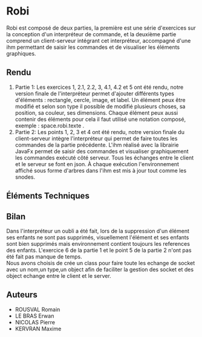 # Robi
Robi est composé de deux parties, la première est une série d'exercices sur la conception d'un interpréteur de commande, et la deuxième partie comprend un client-serveur intégrant cet interpréteur, accompagné d'une ihm permettant de saisir les commandes et de visualiser les éléments graphiques.

## Rendu
<a id="rendu" class="anchor"></a>
1. Partie 1: 
    Les exercices 1, 2.1, 2.2, 3, 4.1, 4.2 et 5 ont été rendu, notre version finale de l'interpréteur permet d'ajouter différents types d'éléments : rectangle, cercle, image, et label.
    Un élément peux être modifié et selon son type il possible de modifié plusieurs choses, sa position, sa couleur, ses dimensions.
    Chaque élément peux aussi contenir des éléments pour cela il faut utilisé une notation composé, exemple : space.robi.texte .
2. Partie 2:
    Les points 1, 2, 3 et 4 ont été rendu, notre version finale du client-serveur intègre l'interpréteur qui permet de faire toutes les commandes de la partie précédente.
    L'ihm réalisé avec la librairie JavaFx permet de saisir des commandes et visualiser graphiquement les commandes exécuté côté serveur.
    Tous les échanges entre le client et le serveur se font en json.
    À chaque exécution l'environnement affiché sous forme d'arbres dans l'ihm est mis à jour tout comme les snodes.

## Éléments Techniques
<a id="elementsTechniques" class="anchor"></a>

## Bilan
<a id="bilan" class="anchor"></a>
Dans l'interpréteur un oubli a été fait, lors de la suppression d'un élément ses enfants ne sont pas supprimés, visuellement l'élément et ses enfants sont bien supprimés mais environnement contient toujours les references des enfants.
L'exercice 6 de la partie 1 et le point 5 de la partie 2 n'ont pas été fait pas manque de temps.
<br>Nous avons choisis de crée un class pour faire toute les echange de socket avec un nom,un type,un object afin de faciliter la gestion des socket et des object echange entre le client et le server.
## Auteurs
<a id="auteurs" class="anchor"></a>
- ROUSVAL Romain
- LE BRAS Erwan
- NICOLAS Pierre
- KERVRAN Maxime
